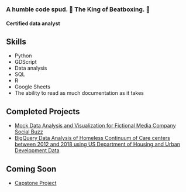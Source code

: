 ### A humble code spud. 🥔 The King of Beatboxing. 👑
#### Certified data analyst

## Skills
 - Python
 - GDScript
 - Data analysis
 - SQL
 - R
 - Google Sheets
 - The ability to read as much documentation as it takes

## Completed Projects
 - [Mock Data Analysis and Visualization for Fictional Media Company Social Buzz](https://github.com/potatobucket/Forage-Project)
 - [BigQuery Data Analysis of Homeless Continuum of Care centers between 2012 and 2018 using US Department of Housing and Urban Development Data](https://github.com/potatobucket/SQL-Project)

## Coming Soon
 - [Capstone Project](https://github.com/potatobucket/Capstone-Project)



<!--
**potatobucket/potatobucket** is a ✨ _special_ ✨ repository because its `README.md` (this file) appears on your GitHub profile.

Here are some ideas to get you started:

- 🔭 I’m currently working on ...
- 🌱 I’m currently learning ...
- 👯 I’m looking to collaborate on ...
- 🤔 I’m looking for help with ...
- 💬 Ask me about ...
- 📫 How to reach me: ...
- 😄 Pronouns: ...
- ⚡ Fun fact: ...
-->

